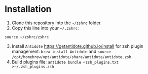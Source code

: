 # Installation
1. Clone this repository into the `~/zshrc` folder.
2. Copy this line into your `~/.zshrc`:
```
source ~/zshrc/zshrc
```
3. Install `Antidote` https://getantidote.github.io/install for zsh plugin management: `brew install Antidote` and `source /opt/homebrew/opt/antidote/share/antidote/antidote.zsh`.
5. Build plugins file: `antidote bundle <zsh_plugins.txt >~/.zsh_plugins.zsh`
